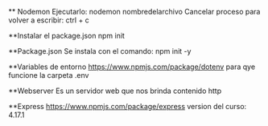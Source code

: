 ** Nodemon
Ejecutarlo: nodemon nombredelarchivo
Cancelar proceso para volver a escribir: ctrl + c

**Instalar el package.json
npm init

**Package.json 
Se instala con el comando: npm init -y

**Variables de entorno
https://www.npmjs.com/package/dotenv  para qye funcione la carpeta .env

**Webserver
Es un servidor web que nos brinda contenido http

**Express https://www.npmjs.com/package/express version del curso: 4.17.1